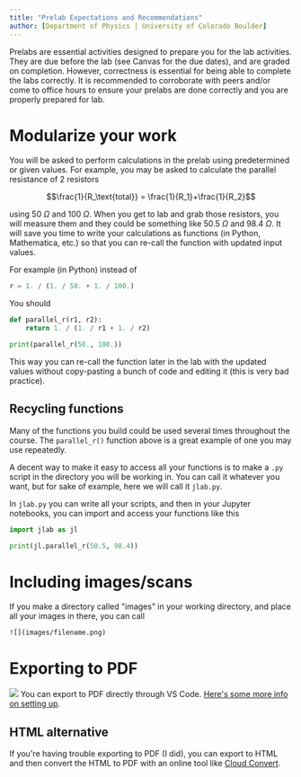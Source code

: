 ```yaml
---
title: "Prelab Expectations and Recommendations"
author: [Department of Physics | University of Colorado Boulder]
---
```


Prelabs are essential activities designed to prepare you for the lab activities. They are due before the lab (see Canvas for the due dates), and are graded on completion. However, correctness is essential for being able to complete the labs correctly. It is recommended to corroborate with peers and/or come to office hours to ensure your prelabs are done correctly and you are properly prepared for lab.

# Modularize your work

You will be asked to perform calculations in the prelab using predetermined or given values. For example, you may be asked to calculate the parallel resistance of 2 resistors

$$\frac{1}{R_\text{total}} = \frac{1}{R_1}+\frac{1}{R_2}$$

using $50\ \Omega$ and $100\ \Omega$. When you get to lab and grab those resistors, you will measure them and they could be something like $50.5\ \Omega$ and $98.4\ \Omega$. It will save you time to write your calculations as functions (in Python, Mathematica, etc.) so that you can re-call the function with updated input values.

For example (in Python) instead of

```python
r = 1. / (1. / 50. + 1. / 100.)
```

You should

```python
def parallel_r(r1, r2):
    return 1. / (1. / r1 + 1. / r2)

print(parallel_r(50., 100.))
```

This way you can re-call the function later in the lab with the updated values without copy-pasting a bunch of code and editing it (this is very bad practice).

## Recycling functions

Many of the functions you build could be used several times throughout the course. The `parallel_r()` function above is a great example of one you may use repeatedly.

A decent way to make it easy to access all your functions is to make a `.py` script in the directory you will be working in. You can call it whatever you want, but for sake of example, here we will call it `jlab.py`.

In `jlab.py` you can write all your scripts, and then in your Jupyter notebooks, you can import and access your functions like this

```python
import jlab as jl

print(jl.parallel_r(50.5, 98.4))
```

# Including images/scans

If you make a directory called "images" in your working directory, and place all your images in there, you can call


`![](images/filename.png)`

# Exporting to PDF

![](header.PNG)
You can export to PDF directly through VS Code. [Here's some more info on setting up](https://code.visualstudio.com/docs/datascience/jupyter-notebooks).

## HTML alternative

If you're having trouble exporting to PDF (I did), you can export to HTML and then convert the HTML to PDF with an online tool like [Cloud Convert](https://cloudconvert.com/html-to-pdf).
